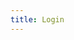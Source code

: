 ```yaml
---
title: Login
---
```


<script src="https://accounts.google.com/gsi/client" async></script>
<script type="application/javascript">
window.onload = function () {
  google.accounts.id.initialize({
    client_id: '169826553548-c1o8b8sh7f25qlv1qt026kieucus8r72.apps.googleusercontent.com',
    login_uri: 'https://api.felipeandres254.io/login',
    context: 'sign_in',
    ux_mode: 'redirect',
  })
  google.accounts.id.prompt()
}
</script>
